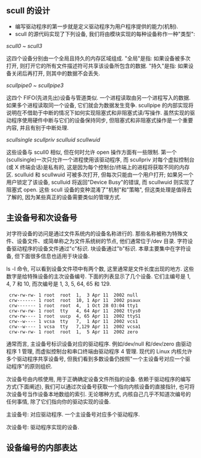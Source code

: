 ## scull 的设计

- 编写驱动程序的第一步就是定义驱动程序为用户程序提供的能力(机制).
- scull 的源代码实现了下列设备, 我们将由模块实现的每种设备称作一种"类型":

*scull0 ~ scull3*

这四个设备分别由一个全局且持久的内存区域组成. "全局"是指: 如果设备被多次打开, 则打开它的所有文件描述符可共享该设备所包含的数据. "持久"是指: 如果设备关闭后再打开, 则其中的数据不会丢失.

*scullpipe0 ~ scullpipe3*

这四个 FIFO(先进先出)设备与管道类似. 一个进程读取由另一个进程写入的数据. 如果多个进程读取同一个设备, 它们就会为数据发生竞争. scullpipe 的内部实现将说明在不借助于中断的情况下如何实现阻塞式和非阻塞式读/写操作. 虽然实现的驱动程序使用硬件中断与它们的设备保持同步, 但阻塞式和非阻塞式操作是一个重要内容,   并且有别于中断处理.

*scullsingle*
*scullpriv*
*sculluid*
*scullwuid*

这些设备与 scull0 相似, 但在何时允许 open 操作方面有一些限制. 第一个(scullsingle)一次只允许一个进程使用该驱动程序, 而 scullpriv 对每个虚拟控制台(或 X 终端会话)是私有的, 这是因为每个控制台/终端上的进程将获取不同的内存区. sculluid 和 scullwuid 可被多次打开, 但每次只能由一个用户打开; 如果另一个用户锁定了该设备, sculluid 将返回"Device Busy"的错误, 而 scullwuid 则实现了阻塞式 open. 这些 scull 设备的变种混淆了"机制"和"策略", 但这类处理是值得去了解的, 因为某些真正的设备需要类似的管理方式.

## 主设备号和次设备号

对字符设备的访问是通过文件系统内的设备名称进行的. 那些名称被称为特殊文件、设备文件、或简单称之为文件系统树的节点, 他们通常位于/dev 目录. 字符设备驱动程序的设备文件通过"c"标识. 块设备通过"b"标识. 本章主要集中在字符设备, 但下面很多信息也适用于块设备.

ls -l 命令, 可以看到设备文件项中有两个数, 这里通常是文件长度出现的地方. 这些数字是给特殊设备的主次设备编号. 下面的列表显示了几个设备. 它们主编号是 1, 4, 7 和 10, 而次编号是 1, 3, 5, 64, 65 和 129.


```
 crw-rw-rw- 1 root  root  1,  3 Apr 11  2002 null
 crw------- 1 root  root  10, 1 Apr 11  2002 psaux
 crw------- 1 root  root  4,  1 Oct 28 03:04 tty1
 crw-rw-rw- 1 root  tty   4, 64 Apr 11  2002 ttys0
 crw-rw---- 1 root  uucp  4, 65 Apr 11  2002 ttyS1
 crw--w---- 1 vcsa  tty   7,  1 Apr 11  2002 vcs1
 crw--w---- 1 vcsa  tty   7,129 Apr 11  2002 vcsa1
 crw-rw-rw- 1 root  root  1,  5 Apr 11  2002 zero
```

通常而言, 主设备号标识设备对应的驱动程序. 例如/dev/null 和/dev/zero 由驱动程序 1 管理, 而虚拟控制台和串口终端由驱动程序 4 管理. 现代的 Linux 内核允许多个驱动程序共享设备号, 但我们看到多数设备仍按照"一个主设备号对应一个驱动程序"的原则组织.

次设备号由内核使用, 用于正确确定设备文件所指的设备. 依赖于驱动程序的编写方式(下面阐述), 我们可以通过次设备号获取一个指向内核设备的直接指针, 也可将次设备号当作设备本地数组的索引. 无论哪种方式, 内核自己几乎不知道次编号的任何事情, 除了它们指向你的驱动实现的设备.

主设备号: 对应驱动程序. 一个主设备号对应多个驱动程序.

次设备号: 驱动程序实现的设备.

## 设备编号的内部表达


